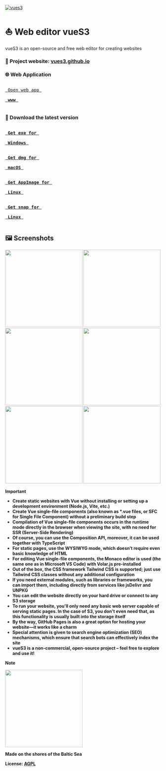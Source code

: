 [![vues3](https://snapcraft.io/vues3/badge.svg)](https://snapcraft.io/vues3)

# :sailboat: Web editor vueS3

vueS3 is an open-source and free web editor for creating websites

### :link: Project website: [vues3.github.io](https://vues3.github.io)

### :globe_with_meridians: Web Application

[<kbd><br> Open web app <br><br> <strong>www<strong> <br><br></kbd>][wwwLink]

### :floppy_disk: Download the latest version

[<kbd><br> Get exe for <br><br> <strong>Windows<strong> <br><br></kbd>][Link]
[<kbd><br> Get dmg for <br><br> <strong>macOS<strong> <br><br></kbd>][Link]
[<kbd><br> Get AppImage for <br><br> <strong>Linux<strong> <br><br></kbd>][Link]
[<kbd><br> Get snap for <br><br> <strong>Linux<strong> <br><br></kbd>][snapLink]

[wwwLink]: https://vues3.github.io/vues3
[Link]: https://github.com/vues3/vues3/releases/latest
[snapLink]: https://snapcraft.io/vues3

## :framed_picture: Screenshots

[<img src="https://vues3.github.io/images/screenshots/1.png" width="250"/>](https://vues3.github.io/images/screenshots/1.png)
[<img src="https://vues3.github.io/images/screenshots/2.png" width="250"/>](https://vues3.github.io/images/screenshots/2.png)
[<img src="https://vues3.github.io/images/screenshots/3.png" width="250"/>](https://vues3.github.io/images/screenshots/3.png)
[<img src="https://vues3.github.io/images/screenshots/4.png" width="250"/>](https://vues3.github.io/images/screenshots/4.png)
[<img src="https://vues3.github.io/images/screenshots/5.png" width="250"/>](https://vues3.github.io/images/screenshots/5.png)
[<img src="https://vues3.github.io/images/screenshots/6.png" width="250"/>](https://vues3.github.io/images/screenshots/6.png)

> [!IMPORTANT]
>
> - Create static websites with Vue without installing or setting up a development environment (Node.js, Vite, etc.)
> - Create Vue single-file components (also known as \*.vue files, or SFC for Single File Component) without a preliminary build step
> - Compilation of Vue single-file components occurs in the runtime mode directly in the browser when viewing the site, with no need for SSR (Server-Side Rendering)
> - Of course, you can use the Composition API, moreover, it can be used together with TypeScript
> - For static pages, use the WYSIWYG mode, which doesn’t require even basic knowledge of HTML
> - For editing Vue single-file components, the Monaco editor is used (the same one as in Microsoft VS Code) with Volar.js pre-installed
> - Out of the box, the CSS framework Tailwind CSS is supported; just use Tailwind CSS classes without any additional configuration
> - If you need external modules, such as libraries or frameworks, you can import them, including directly from services like jsDelivr and UNPKG
> - You can edit the website directly on your hard drive or connect to any S3 storage
> - To run your website, you'll only need any basic web server capable of serving static pages. In the case of S3, you don't even need that, as this functionality is usually built into the storage itself
> - By the way, GitHub Pages is also a great option for hosting your website—it works like a charm
> - Special attention is given to search engine optimization (SEO) mechanisms, which ensure that search bots can effectively index the site
> - vueS3 is a non-commercial, open-source project – feel free to explore and use it!

> [!NOTE]
>
> <img src="https://vues3.ru/images/drakkar.svg" width="250"/>
>
> Made on the shores of the Baltic Sea

License: [AGPL](https://choosealicense.com/licenses/agpl-3.0)
